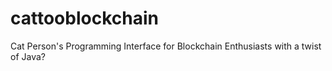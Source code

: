 # cattooblockchain
Cat Person's Programming Interface for Blockchain Enthusiasts with a twist of Java?
